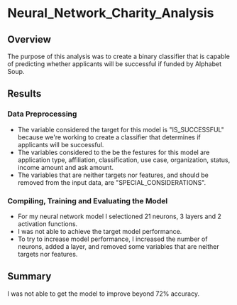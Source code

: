 # Neural_Network_Charity_Analysis

## Overview
The purpose of this analysis was to create a binary classifier that is capable of predicting whether applicants will be successful if funded by Alphabet Soup.

## Results
### Data Preprocessing
- The variable considered the target for this model is "IS_SUCCESSFUL" because we're working to create a classifier that determines if applicants will be successful.
- The variables considered to the be the festures for this model are application type, affiliation, classification, use case, organization, status, income amount and ask amount.
- The variables that are neither targets nor features, and should be removed from the input data, are "SPECIAL_CONSIDERATIONS".

### Compiling, Training and Evaluating the Model
- For my neural network model I selectioned 21 neurons, 3 layers and 2 activation functions.
- I was not able to achieve the target model performance.
- To try to increase model performance, I increased the number of neurons, added a layer, and removed some variables that are neither targets nor features.

## Summary
I was not able to get the model to improve beyond 72% accuracy.
